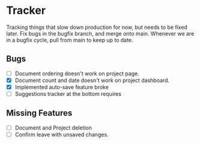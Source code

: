 # Tracker

Tracking things that slow down production for now, but needs to be fixed later.
Fix bugs in the bugfix branch, and merge onto main.
Whenever we are in a bugfix cycle, pull from main to keep up to date.

## Bugs

- [ ] Document ordering doesn't work on project page.
- [x] Document count and date doesn't work on project dashboard.
- [x] Implemented auto-save feature broke
- [ ] Suggestions tracker at the bottom requires

## Missing Features

- [ ] Document and Project deletion
- [ ] Confirm leave with unsaved changes.